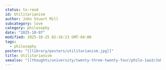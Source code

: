 ```yaml
---
status: to-read
id: Utilitarianism
author: John Stuart Mill
subcategory: love
category: philosophy
date: "2025-10-07"
modified: 2025-10-25 02:16:13 GMT-04:00
tags:
  - philosophy
posters: "[[library/posters/utilitarianism.jpg]]"
title: Utilitarianism
seealso: "[[thoughts/university/twenty-three-twenty-four/philo-1aa3/John Stuart Mill]]"
---
```

